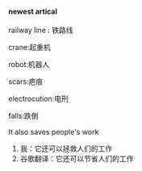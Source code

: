 #### newest artical

railway line : 铁路线

crane:起重机

robot:机器人

scars:疤痕

electrocution:电刑

falls:跌倒

It also saves people's work
1. 我：它还可以拯救人们的工作
2. 谷歌翻译：它还可以节省人们的工作

